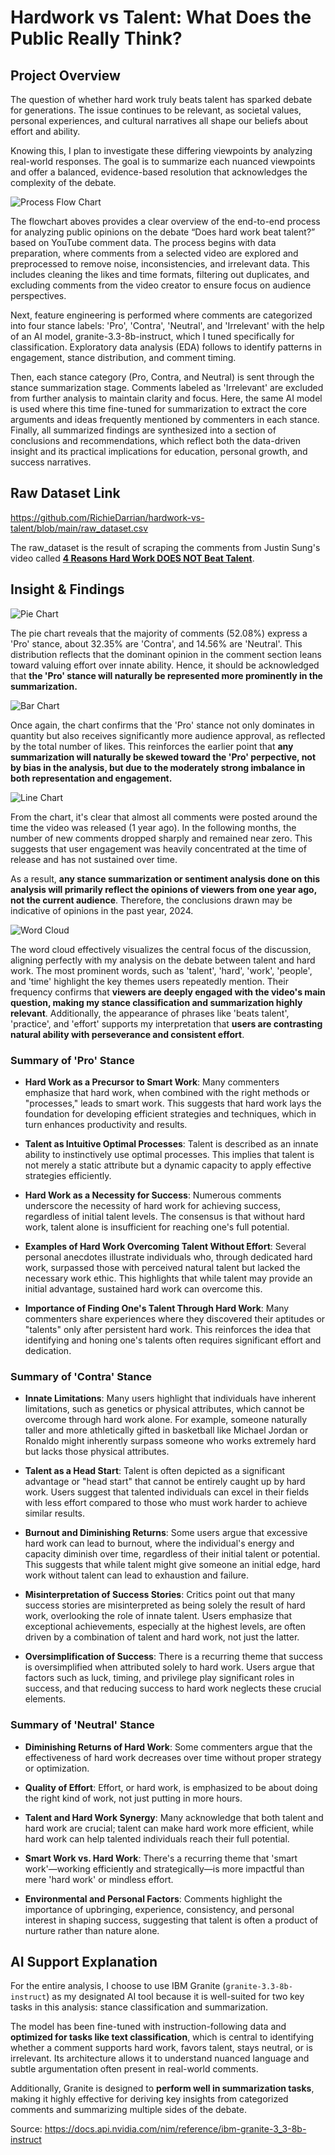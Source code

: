 # Hardwork vs Talent: What Does the Public Really Think?

## Project Overview
The question of whether hard work truly beats talent has sparked debate for generations. The issue continues to be relevant, as societal values, personal experiences, and cultural narratives all shape our beliefs about effort and ability.

Knowing this, I plan to investigate these differing viewpoints by analyzing real-world responses. The goal is to summarize each nuanced viewpoints and offer a balanced, evidence-based resolution that acknowledges the complexity of the debate.

![Process Flow Chart](img/flow_chart.png)

The flowchart aboves provides a clear overview of the end-to-end process for analyzing public opinions on the debate “Does hard work beat talent?” based on YouTube comment data. The process begins with data preparation, where comments from a selected video are explored and preprocessed to remove noise, inconsistencies, and irrelevant data. This includes cleaning the likes and time formats, filtering out duplicates, and excluding comments from the video creator to ensure focus on audience perspectives.

Next, feature engineering is performed where comments are categorized into four stance labels: 'Pro', 'Contra', 'Neutral', and 'Irrelevant' with the help of an AI model, granite-3.3-8b-instruct, which I tuned specifically for classification. Exploratory data analysis (EDA) follows to identify patterns in engagement, stance distribution, and comment timing.

Then, each stance category (Pro, Contra, and Neutral) is sent through the stance summarization stage. Comments labeled as 'Irrelevant' are excluded from further analysis to maintain clarity and focus. Here, the same AI model is used where this time fine-tuned for summarization to extract the core arguments and ideas frequently mentioned by commenters in each stance. Finally, all summarized findings are synthesized into a section of conclusions and recommendations, which reflect both the data-driven insight and its practical implications for education, personal growth, and success narratives.

## Raw Dataset Link
https://github.com/RichieDarrian/hardwork-vs-talent/blob/main/raw_dataset.csv

The raw_dataset is the result of scraping the comments from Justin Sung's video called [**4 Reasons Hard Work DOES NOT Beat Talent**](https://www.youtube.com/watch?v=aRHTEhQp1g0).

## Insight & Findings

![Pie Chart](img/pie_chart.png)

The pie chart reveals that the majority of comments (52.08%) express a 'Pro' stance, about 32.35% are 'Contra', and 14.56% are 'Neutral'. This distribution reflects that the dominant opinion in the comment section leans toward valuing effort over innate ability. Hence, it should be acknowledged that **the 'Pro' stance will naturally be represented more prominently in the summarization.**

![Bar Chart](img/bar_chart.png)

Once again, the chart confirms that the 'Pro' stance not only dominates in quantity but also receives significantly more audience approval, as reflected by the total number of likes. This reinforces the earlier point that **any summarization will naturally be skewed toward the 'Pro' perpective, not by bias in the analysis, but due to the moderately strong imbalance in both representation and engagement.**

![Line Chart](img/line_chart.png)

From the chart, it's clear that almost all comments were posted around the time the video was released (1 year ago). In the following months, the number of new comments dropped sharply and remained near zero. This suggests that user engagement was heavily concentrated at the time of release and has not sustained over time.

As a result, **any stance summarization or sentiment analysis done on this analysis will primarily reflect the opinions of viewers from one year ago, not the current audience**. Therefore, the conclusions drawn may be indicative of opinions in the past year, 2024.

![Word Cloud](img/word_cloud.png)

The word cloud effectively visualizes the central focus of the discussion, aligning perfectly with my analysis on the debate between talent and hard work. The most prominent words, such as 'talent', 'hard', 'work', 'people', and 'time' highlight the key themes users repeatedly mention. Their frequency confirms that **viewers are deeply engaged with the video's main question, making my stance classification and summarization highly relevant**. Additionally, the appearance of phrases like 'beats talent', 'practice', and 'effort' supports my interpretation that **users are contrasting natural ability with perseverance and consistent effort**.

### Summary of 'Pro' Stance
- **Hard Work as a Precursor to Smart Work**: Many commenters emphasize that hard work, when combined with the right methods or "processes," leads to smart work. This suggests that hard work lays the foundation for developing efficient strategies and techniques, which in turn enhances productivity and results.

- **Talent as Intuitive Optimal Processes**: Talent is described as an innate ability to instinctively use optimal processes. This implies that talent is not merely a static attribute but a dynamic capacity to apply effective strategies efficiently.

- **Hard Work as a Necessity for Success**: Numerous comments underscore the necessity of hard work for achieving success, regardless of initial talent levels. The consensus is that without hard work, talent alone is insufficient for reaching one's full potential.

- **Examples of Hard Work Overcoming Talent Without Effort**: Several personal anecdotes illustrate individuals who, through dedicated hard work, surpassed those with perceived natural talent but lacked the necessary work ethic. This highlights that while talent may provide an initial advantage, sustained hard work can overcome this.

- **Importance of Finding One's Talent Through Hard Work**: Many commenters share experiences where they discovered their aptitudes or "talents" only after persistent hard work. This reinforces the idea that identifying and honing one's talents often requires significant effort and dedication.

### Summary of 'Contra' Stance
- **Innate Limitations**: Many users highlight that individuals have inherent limitations, such as genetics or physical attributes, which cannot be overcome through hard work alone. For example, someone naturally taller and more athletically gifted in basketball like Michael Jordan or Ronaldo might inherently surpass someone who works extremely hard but lacks those physical attributes.

- **Talent as a Head Start**: Talent is often depicted as a significant advantage or "head start" that cannot be entirely caught up by hard work. Users suggest that talented individuals can excel in their fields with less effort compared to those who must work harder to achieve similar results.

- **Burnout and Diminishing Returns**: Some users argue that excessive hard work can lead to burnout, where the individual's energy and capacity diminish over time, regardless of their initial talent or potential. This suggests that while talent might give someone an initial edge, hard work without talent can lead to exhaustion and failure.

- **Misinterpretation of Success Stories**: Critics point out that many success stories are misinterpreted as being solely the result of hard work, overlooking the role of innate talent. Users emphasize that exceptional achievements, especially at the highest levels, are often driven by a combination of talent and hard work, not just the latter.

- **Oversimplification of Success**: There is a recurring theme that success is oversimplified when attributed solely to hard work. Users argue that factors such as luck, timing, and privilege play significant roles in success, and that reducing success to hard work neglects these crucial elements.

### Summary of 'Neutral' Stance
- **Diminishing Returns of Hard Work**: Some commenters argue that the effectiveness of hard work decreases over time without proper strategy or optimization.

- **Quality of Effort**: Effort, or hard work, is emphasized to be about doing the right kind of work, not just putting in more hours.

- **Talent and Hard Work Synergy**: Many acknowledge that both talent and hard work are crucial; talent can make hard work more efficient, while hard work can help talented individuals reach their full potential.

- **Smart Work vs. Hard Work**: There's a recurring theme that 'smart work'—working efficiently and strategically—is more impactful than mere 'hard work' or mindless effort.

- **Environmental and Personal Factors**: Comments highlight the importance of upbringing, experience, consistency, and personal interest in shaping success, suggesting that talent is often a product of nurture rather than nature alone.

## AI Support Explanation
For the entire analysis, I choose to use IBM Granite (`granite-3.3-8b-instruct`) as my designated AI tool because it is well-suited for two key tasks in this analysis: stance classification and summarization.

The model has been fine-tuned with instruction-following data and **optimized for tasks like text classification**, which is central to identifying whether a comment supports hard work, favors talent, stays neutral, or is irrelevant. Its architecture allows it to understand nuanced language and subtle argumentation often present in real-world comments.

Additionally, Granite is designed to **perform well in summarization tasks**, making it highly effective for deriving key insights from categorized comments and summarizing multiple sides of the debate.

Source: https://docs.api.nvidia.com/nim/reference/ibm-granite-3_3-8b-instruct